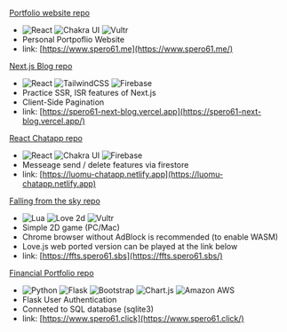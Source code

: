 [Portfolio website repo](https://github.com/spero61/portfolio-website)
- <img alt="React" src="https://img.shields.io/badge/-React-345678?style=flat-square&logo=react&logoColor=61DAFB" /> <img alt="Chakra UI" src="https://img.shields.io/badge/-Chakra UI-345678?style=flat-square&logo=chakraui&logoColor=319795" /> <img alt="Vultr" src="https://img.shields.io/badge/-Vultr-345678?style=flat-square&logo=vultr&logoColor=007BFC" />
- Personal Portpoflio Website
- link: [https://www.spero61.me](https://www.spero61.me/)

[Next.js Blog repo](https://github.com/spero61/next-blog)
- <img alt="React" src="https://img.shields.io/badge/-React-345678?style=flat-square&logo=react&logoColor=61DAFB" /> <img alt="TailwindCSS" src="https://img.shields.io/badge/-TailwindCSS-345678?style=flat-square&logo=tailwindcss&logoColor=38BDF8" /> <img alt="Firebase" src="https://img.shields.io/badge/-Firebase-345678?style=flat-square&logo=firebase&logoColor=FFA713" /> 
- Practice SSR, ISR features of Next.js
- Client-Side Pagination
- link: [https://spero61-next-blog.vercel.app](https://spero61-next-blog.vercel.app/)

[React Chatapp repo](https://github.com/spero61/react-practice/tree/main/chatapp)
- <img alt="React" src="https://img.shields.io/badge/-React-345678?style=flat-square&logo=react&logoColor=61DAFB" /> <img alt="Chakra UI" src="https://img.shields.io/badge/-Chakra UI-345678?style=flat-square&logo=chakraui&logoColor=319795" /> <img alt="Firebase" src="https://img.shields.io/badge/-Firebase-345678?style=flat-square&logo=firebase&logoColor=FFA713" />
- Messeage send / delete features via firestore
- link:  [https://luomu-chatapp.netlify.app](https://luomu-chatapp.netlify.app)

[Falling from the sky repo](https://github.com/spero61/falling-from-the-sky)
- <img alt="Lua" src="https://img.shields.io/badge/-Lua-345678?style=flat-square&logo=lua&logoColor=2C2D72" /> <img alt="Love 2d" src="https://img.shields.io/badge/-Love2D-345678?style=flat-square" /> <img alt="Vultr" src="https://img.shields.io/badge/-Vultr-345678?style=flat-square&logo=vultr&logoColor=007BFC" />
- Simple 2D game (PC/Mac)
- Chrome browser without AdBlock is recommended (to enable WASM)
- Love.js web ported version can be played at the link below
- link:  [https://ffts.spero61.sbs](https://ffts.spero61.sbs/)

[Financial Portfolio repo](https://github.com/spero61/financial-portfolio)
- <img alt="Python" src="https://img.shields.io/badge/-Python-345678?style=flat-square&logo=python&logoColor=3776AB" /> <img alt="Flask" src="https://img.shields.io/badge/-Flask-345678?style=flat-square&logo=flask&logoColor=EEEEEE" /> <img alt="Bootstrap" src="https://img.shields.io/badge/-Bootstrap-345678?style=flat-square&logo=bootstrap&logoColor=7952B3" /> <img alt="Chart.js" src="https://img.shields.io/badge/-Chart.js-345678?style=flat-square&logo=chart.js&logoColor=FF6384" /> <img alt="Amazon AWS" src="https://img.shields.io/badge/-Amazon AWS-345678?style=flat-square&logo=amazonaws&logoColor=FF9900" />
- Flask User Authentication
- Conneted to SQL database (sqlite3)
- link:  [https://www.spero61.click](https://www.spero61.click/)
